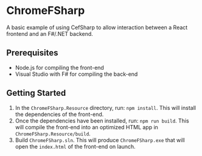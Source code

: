 # ChromeFSharp

A basic example of using CefSharp to allow interaction between a React frontend and an F#/.NET backend.

## Prerequisites

* Node.js for compiling the front-end
* Visual Studio with F# for compiling the back-end

## Getting Started

1. In the `ChromeFSharp.Resource` directory, run: `npm install`. This will install the dependencies of the front-end.
2. Once the dependencies have been installed, run: `npm run build`. This will compile the front-end into an optimized HTML app in `ChromeFSharp.Resource/build`.
3. Build `ChromeFSharp.sln`. This will produce `ChromeFSharp.exe` that will open the `index.html` of the front-end on launch.
